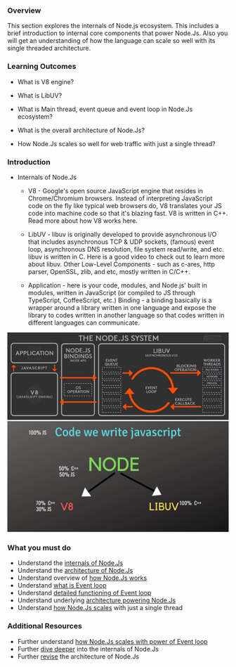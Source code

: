 ### Overview

This section explores the internals of Node.js ecosystem. This includes a brief introduction to internal core components that power Node.Js. Also you will get an understanding of how the language can scale so well with its single threaded architecture.

### Learning Outcomes
- What is V8 engine?

- What is LibUV?

- What is Main thread, event queue and event loop in Node.Js ecosystem?

- What is the overall architecture of Node.Js?

- How Node.Js scales so well for web traffic with just a single thread?


### Introduction
- Internals of Node.Js
	- V8 - Google's open source JavaScript engine that resides in Chrome/Chromium browsers. Instead of interpreting JavaScript code on the fly like typical web browsers do, V8 translates your JS code into machine code so that it's blazing fast. V8 is written in C++. Read more about how V8 works here.

	- LibUV - libuv is originally developed to provide asynchronous I/O that includes asynchronous TCP & UDP sockets, (famous) event loop, asynchronous DNS resolution, file system read/write, and etc. libuv is written in C. Here is a good video to check out to learn more about libuv.
	Other Low-Level Components - such as c-ares, http parser, OpenSSL, zlib, and etc, mostly written in C/C++.

	- Application - here is your code, modules, and Node.js' built in modules, written in JavaScript (or compiled to JS through TypeScript, CoffeeScript, etc.)
	Binding - a binding basically is a wrapper around a library written in one language and expose the library to codes written in another language so that codes written in different languages can communicate.

![](images/g.jpg)
![](images/h.png)

### What you must do
- Understand the [internals of Node.Js](https://medium.com/front-end-weekly/internals-of-node-advance-node-%EF%B8%8F-8612f6a957d7)
- Understand the [architecture of Node.Js](https://www.oodlestechnologies.com/blogs/Internal-Architecture-Of-NodeJS/)
- Understand overview of [how Node.Js works](https://www.youtube.com/watch?v=jOupHNvDIq8)
- Understand [what is Event loop](https://medium.com/the-node-js-collection/what-you-should-know-to-really-understand-the-node-js-event-loop-and-its-metrics-c4907b19da4c)
- Understand [detailed functioning of Event loop](https://www.youtube.com/watch?v=8aGhZQkoFbQ)
- Understand underlying [architecture powering Node.Js](https://www.youtube.com/watch?v=XUSHH0E-7zk)
- Understand [how Node.Js scales](https://medium.com/better-programming/is-node-js-really-single-threaded-7ea59bcc8d64) with just a single thread

### Additional Resources
- Further understand [how Node.Js scales with power of Event loop](https://www.youtube.com/watch?v=zphcsoSJMvM)
- Further [dive deeper](https://www.youtube.com/watch?v=LbwUETu7Rgc) into the internals of Node.Js
- Further [revise](https://www.freecodecamp.org/news/what-exactly-is-node-js-ae36e97449f5/) the architecture of Node.Js
